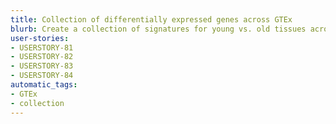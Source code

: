 ```yaml
---
title: Collection of differentially expressed genes across GTEx
blurb: Create a collection of signatures for young vs. old tissues across all GTEx tissues.
user-stories:
- USERSTORY-81
- USERSTORY-82
- USERSTORY-83
- USERSTORY-84
automatic_tags:
- GTEx
- collection
---
```

